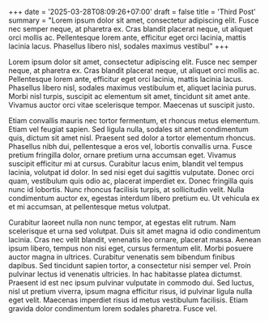 +++
date = '2025-03-28T08:09:26+07:00'
draft = false 
title = 'Third Post'
summary = "Lorem ipsum dolor sit amet, consectetur adipiscing elit. Fusce nec semper neque, at pharetra ex. Cras blandit placerat neque, ut aliquet orci mollis ac. Pellentesque lorem ante, efficitur eget orci lacinia, mattis lacinia lacus. Phasellus libero nisl, sodales maximus vestibul"
+++
<!--more-->
Lorem ipsum dolor sit amet, consectetur adipiscing elit. Fusce nec semper neque, at pharetra ex. Cras blandit placerat neque, ut aliquet orci mollis ac. Pellentesque lorem ante, efficitur eget orci lacinia, mattis lacinia lacus. Phasellus libero nisl, sodales maximus vestibulum et, aliquet lacinia purus. Morbi nisl turpis, suscipit ac elementum sit amet, tincidunt sit amet ante. Vivamus auctor orci vitae scelerisque tempor. Maecenas ut suscipit justo.

Etiam convallis mauris nec tortor fermentum, et rhoncus metus elementum. Etiam vel feugiat sapien. Sed ligula nulla, sodales sit amet condimentum quis, dictum sit amet nisl. Praesent sed dolor a tortor elementum rhoncus. Phasellus nibh dui, pellentesque a eros vel, lobortis convallis urna. Fusce pretium fringilla dolor, ornare pretium urna accumsan eget. Vivamus suscipit efficitur mi at cursus. Curabitur lacus enim, blandit vel tempus lacinia, volutpat id dolor. In sed nisi eget dui sagittis vulputate. Donec orci quam, vestibulum quis odio ac, placerat imperdiet ex. Donec fringilla quis nunc id lobortis. Nunc rhoncus facilisis turpis, at sollicitudin velit. Nulla condimentum auctor ex, egestas interdum libero pretium eu. Ut vehicula ex et mi accumsan, at pellentesque metus volutpat.

Curabitur laoreet nulla non nunc tempor, at egestas elit rutrum. Nam scelerisque et urna sed volutpat. Duis sit amet magna id odio condimentum lacinia. Cras nec velit blandit, venenatis leo ornare, placerat massa. Aenean ipsum libero, tempus non nisi eget, cursus fermentum elit. Morbi posuere auctor magna in ultrices. Curabitur venenatis sem bibendum finibus dapibus. Sed tincidunt sapien tortor, a consectetur nisi semper vel. Proin pulvinar lectus id venenatis ultricies. In hac habitasse platea dictumst. Praesent id est nec ipsum pulvinar vulputate in commodo dui. Sed luctus, nisl ut pretium viverra, ipsum magna efficitur risus, id pulvinar ligula nulla eget velit. Maecenas imperdiet risus id metus vestibulum facilisis. Etiam gravida dolor condimentum lorem sodales pharetra. Fusce vel.

